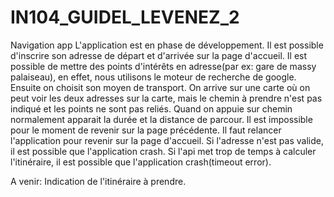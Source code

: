 # IN104_GUIDEL_LEVENEZ_2
Navigation app
L'application est en phase de développement.
Il est possible d'inscrire son adresse de départ et d'arrivée sur la page d'accueil.
Il est possible de mettre des points d'intérêts en adresse(par ex: gare de massy palaiseau), en effet, nous utilisons le moteur de recherche de google.
Ensuite on choisit son moyen de transport.
On arrive sur une carte où on peut voir les deux adresses sur la carte, mais le chemin à prendre n'est pas indiqué et les points ne sont pas reliés.
Quand on appuie sur chemin normalement apparait la durée et la distance de parcour.
Il est impossible pour le moment de revenir sur la page précédente.
Il faut relancer l'application pour revenir sur la page d'accueil.
Si l'adresse n'est pas valide, il est possible que l'application crash.
Si l'api met trop de temps à calculer l'itinéraire, il est possible que l'application crash(timeout error).

A venir:
Indication de l'itinéraire à prendre.
